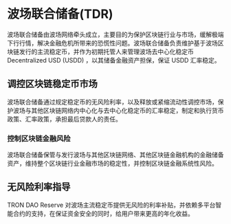 # 波场联合储备(TDR)

波场联合储备由波场网络牵头成立，主要目的为保护区块链行业与市场，缓解极端下行行情，解决金融危机所带来的恐慌性问题。波场联合储备负责维护基于波场区块链发行的主流稳定币，并作为初期托管人来管理波场去中心化稳定币 Decentralized USD (USDD) ，以其储备金融资产担保，保证 USDD 汇率稳定。



## 调控区块链稳定币市场

波场联合储备通过规定稳定币的无风险利率，以及释放或紧缩流动性调控市场，保护波场与其他区块链网络内中心化与去中心化稳定币的汇率稳定，制定和执行货币政策、汇率政策，承担最后贷款人的责任。



### 控制区块链金融风险

波场联合储备保管与发行波场与其他区块链网络、其他区块链金融机构的金融储备资产，维持整个区块链行业金融市场的稳定性，并控制区块链金融系统性风险。



## 无风险利率指导

TRON DAO Reserve 对波场主流稳定币提供无风险的利率补贴，并依赖多平台智能合约的支持，在保证资金安全的同时，给用户带来更高的年化收益。

